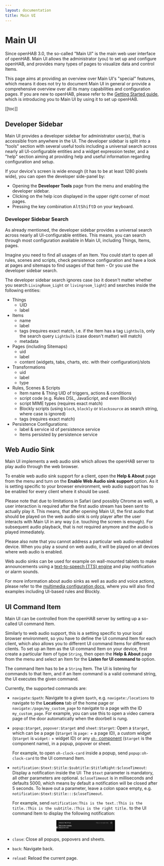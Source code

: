 ```yaml
---
layout: documentation
title: Main UI
---
```


# Main UI

Since openHAB 3.0, the so-called "Main UI" is the main web user interface of openHAB.
Main UI allows the administrator (you) to set up and configure openHAB, and provides many types of pages to visualize data and control Items.

This page aims at providing an overview over Main UI's "special" features, which means it does not try to document Main UI in general or provide a comprehensive overview over all its many capabilities and configuration pages.
If you are new to openHAB, please refer to the [Getting Started guide]({{base}}/tutorial/), which is introducing you to Main UI by using it to set up openHAB.

[[toc]]

## Developer Sidebar

Main UI provides a developer sidebar for administrator user(s), that is accessible from anywhere in the UI.
The developer sidebar is split into a "tools" section with several useful tools including a universal search across nearly all UI-configurable entities and a widget expression tester, and a "help" section aiming at providing help and useful information regarding configuration and setup.

If your device's screen is wide enough (it has to be at least 1280 pixels wide), you can open the developer side-panel by:

- Opening the **Developer Tools** page from the menu and enabling the developer sidebar.
- Clicking on the help icon displayed in the upper right corner of most pages.
- Pressing the key combination <kbd>Alt</kbd><kbd>Shift</kbd><kbd>D</kbd> on your keyboard.

### Developer Sidebar Search

As already mentioned, the developer sidebar provides a universal search across nearly all UI-configurable entities.
This means, you can search through most configuration available in Main UI, including Things, Items, pages.

Imagine you need to find all usages of an Item.
You could start to open all rules, scenes and scripts, check persistence configuration and have a look at pages and sitemaps to find usages of that Item - Or you use the developer sidebar search.

The developer sidebar search ignores case (so it doesn't matter whether you search `LivingRoom_Light` or `livingroom_light`) and searches inside the following entities:

- Things
  - UID
  - label
- Items
  - name
  - label
  - tags (requires exact match, i.e. if the Item has a tag `Lightbulb`, only the search query `Lightbulb` (case doesn't matter) will match)
  - metadata
- Pages (including Sitemaps)
  - uid
  - label
  - content (widgets, tabs, charts, etc. with their configuration)/slots
- Transformations
  - uid
  - label
  - type
- Rules, Scenes & Scripts
  - Item name & Thing UID of triggers, actions & conditions
  - script code (e.g. Rules DSL, JavaScript, and even Blockly)
  - script MIME types (requires exact match)
  - Blockly scripts (using `block`, `blockly` or `blocksource` as search string, where case is ignored)
  - tags (requires exact match)
- Persistence Configurations:
  - label & service id of persistence service
  - Items persisted by persistence service

## Web Audio Sink

Main UI implements a web audio sink which allows the openHAB server to play audio through the web browser.

To enable web audio sink support for a client, open the **Help & About** page from the menu and turn on the **Enable Web Audio sink support** option.
As it is setting specific to your browser environment, web audio support has to be enabled for every client where it should be used.

Please note that due to limitations in Safari (and possibly Chrome as well), a user interaction is required after the first audio stream has been sent to actually play it.
This means, that after opening Main UI, the first audio that should be played on the web audio sink is only player after the user interacts with Main UI in any way (i.e. touching the screen is enough).
For subsequent audio playback, that is not required anymore and the audio is played immediately.

Please also note that you cannot address a particular web audio-enabled device.
When you play a sound on web audio, it will be played on all devices where web audio is enabled.

Web audio sinks can be used for example on wall-mounted tablets to make announcements using a [text-to-speech (TTS) engine]({{base}}/configuration/multimedia.html#text-to-speech) and play notification or alarm sounds.

For more information about audio sinks as well as audio and voice actions, please refer to the [multimedia configuration docs]({{base}}/configuration/multimedia.html), where you will also find examples including UI-based rules and Blockly.

## UI Command Item

Main UI can be controlled from the openHAB server by setting up a so-called UI command Item.

Similarly to web audio support, this is a setting specific to your local browser environment, so you have to define the UI command Item for each client, which also allows you to different UI command Items for different clients.
To set up an Item as the UI command Item on your device, first create a particular Item of type `String`, then open the **Help & About** page from the menu and select an Item for the **Listen for UI command to** option.

The command Item has to be a `String` Item.
The UI is listening for commands to that Item, and if an Item command is a valid command string, the UI executes the given command.

Currently, the supported commands are:

- `navigate:$path`:
  Navigate to a given `$path`, e.g. `navigate:/locations` to navigate to the **Locations** tab of the home page or `navigate:/page/my_custom_page` to navigate to a page with the ID `my_custom_page`.
  For example, you can use this to open a video camera page of the door automatically when the doorbell is rung.
- `popup:$target`, `popover:$target` and `sheet:$target`:
  Open a `$target`, which can be a page (`$target` is `page:` + a page ID), a custom widget (`$target` is `widget:` + widget ID) or any [`oh-` component]({{base}}/ui/components/) (`$target` is the component name), in a popup, popover or sheet.

  For example, to open `oh-clock-card` inside a popup, send `popup:oh-clock-card` to the UI command Item.
- `notification:$text:$title:$subtitle:$titleRight:$closeTimeout`:
  Display a notification inside the UI:
  The `$text` parameter is mandatory, all other parameters are optional.
  `$closeTimeout` is in milliseconds and defaults 5000, which means by default a notification will be closed after 5 seconds.
  To leave out a parameter, leave a colon space empty, e.g. `notification:$text:$title:::$closeTimeout`.

  For example, send `notification:This is the text.:This is the title.:This is the subtitle.:This is the right title.` to the UI command Item to display the following notification:
  <p align="center"><img style="max-width: 40%;" src="images/notification.png"/></p>
- `close`:
  Close all popups, popovers and sheets.
- `back`:
  Navigate back.
- `reload`:
  Reload the current page.
